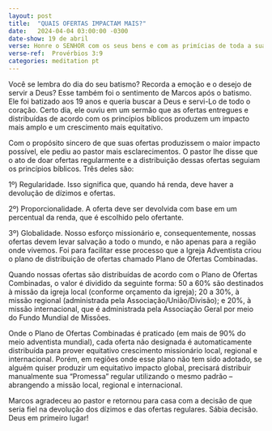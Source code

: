 ```yaml
---
layout: post
title:  "QUAIS OFERTAS IMPACTAM MAIS?"
date:   2024-04-04 03:00:00 -0300
date-show: 19 de abril
verse: Honre o SENHOR com os seus bens e com as primícias de toda a sua renda.
verse-ref:  Provérbios 3:9
categories: meditation pt
---
```


Você se lembra do dia do seu batismo? Recorda a emoção e o desejo de servir a Deus? Esse também foi o sentimento de Marcos após o batismo. Ele foi batizado aos 19 anos e queria buscar a Deus e servi-Lo de todo o coração. Certo dia, ele ouviu em um sermão que as ofertas entregues e distribuídas de acordo com os princípios bíblicos produzem um impacto mais amplo e um crescimento mais equitativo.

Com o propósito sincero de que suas ofertas produzissem o maior impacto possível, ele pediu ao pastor mais esclarecimentos. O pastor lhe disse que o ato de doar ofertas regularmente e a distribuição dessas ofertas seguiam os princípios bíblicos. Três deles são:

1º) Regularidade. Isso significa que, quando há renda, deve haver a devolução de dízimos e ofertas.

2º) Proporcionalidade. A oferta deve ser devolvida com base em um percentual da renda, que é escolhido pelo ofertante.

3º) Globalidade. Nosso esforço missionário e, consequentemente, nossas ofertas devem levar salvação a todo o mundo, e não apenas para a região onde vivemos. Foi para facilitar esse processo que a Igreja Adventista criou o plano de distribuição de ofertas chamado Plano de Ofertas Combinadas.

Quando nossas ofertas são distribuídas de acordo com o Plano de Ofertas Combinadas, o valor é dividido da seguinte forma: 50 a 60% são destinados à missão da igreja local (conforme orçamento da igreja); 20 a 30%, à missão regional (administrada pela Associação/União/Divisão); e 20%, à missão internacional, que é administrada pela Associação Geral por meio do Fundo Mundial de Missões.

Onde o Plano de Ofertas Combinadas é praticado (em mais de 90% do meio adventista mundial), cada oferta não designada é automaticamente distribuída para prover equitativo crescimento missionário local, regional e internacional. Porém, em regiões onde esse plano não tem sido adotado, se alguém quiser produzir um equitativo impacto global, precisará distribuir manualmente sua “Promessa” regular utilizando o mesmo padrão – abrangendo a missão local, regional e internacional.

Marcos agradeceu ao pastor e retornou para casa com a decisão de que seria fiel na devolução dos dízimos e das ofertas regulares. Sábia decisão. Deus em primeiro lugar!
